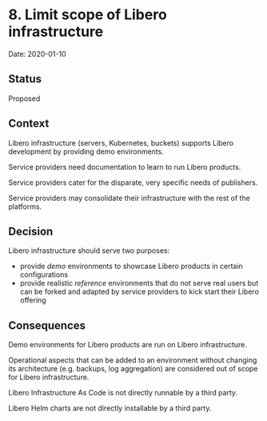 # 8. Limit scope of Libero infrastructure

Date: 2020-01-10

## Status

Proposed

## Context

Libero infrastructure (servers, Kubernetes, buckets) supports Libero development by providing demo environments.

Service providers need documentation to learn to run Libero products.

Service providers cater for the disparate, very specific needs of publishers.

Service providers may consolidate their infrastructure with the rest of the platforms.

## Decision

Libero infrastructure should serve two purposes:

- provide *demo* environments to showcase Libero products in certain configurations
- provide realistic *reference* environments that do not serve real users but can be forked and adapted by service providers to kick start their Libero offering

## Consequences

Demo environments for Libero products are run on Libero infrastructure.

Operational aspects that can be added to an environment without changing its architecture (e.g. backups, log aggregation) are considered out of scope for Libero infrastructure.

Libero Infrastructure As Code is not directly runnable by a third party.

Libero Helm charts are not directly installable by a third party.
